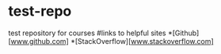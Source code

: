 # test-repo
test repository for courses
#links to helpful sites
*[Github][www.github.com]
*[StackOverflow][www.stackoverflow.com]
